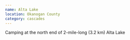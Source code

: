 ```yaml
---
name: Alta Lake
location: Okanogan County
category: cascades
---
```


Camping at the north end of 2-mile-long (3.2 km) Alta Lake
